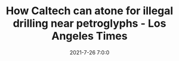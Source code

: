 ---
"title": "How Caltech can atone for illegal drilling near petroglyphs - Los Angeles Times"
"date": "2021-7-26 7:0:0"
"feed_name": "GOOGLENEWSDRILLING"
"feed_website": "https://news.google.com/search?q=drilling%2Bincident&hl=en-US&gl=US&ceid=US:en"
"feed_rss": "https://news.google.com/rss/search?q=drilling%2Bincident&hl=en-US&gl=US&ceid=US:en"
"link": "https://www.latimes.com/opinion/story/2021-07-26/editorial-caltech-petroglyphs-illegal-drilling"
"file": "_posts/2021-1-1-83041ef7984b806557f1da03781c7fd7ba863357.md"
"accident": "1"
"drilling": "0"
"dead": "0"
"injured": "0"
---